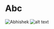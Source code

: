 # Abc
![Abhishek](https://media.licdn.com/dms/image/D5622AQGoObjJuSOAqw/feedshare-shrink_1280/0/1718713725129?e=1721865600&v=beta&t=E0Mv_arzsCaVt-cYGKwHzumdJZnseq6c9LbEcrxNPqg)
![alt text](https://media.licdn.com/dms/image/D5622AQGoObjJuSOAqw/feedshare-shrink_1280/0/1718713725129?e=1721865600&v=beta&t=E0Mv_arzsCaVt-cYGKwHzumdJZnseq6c9LbEcrxNPqg)